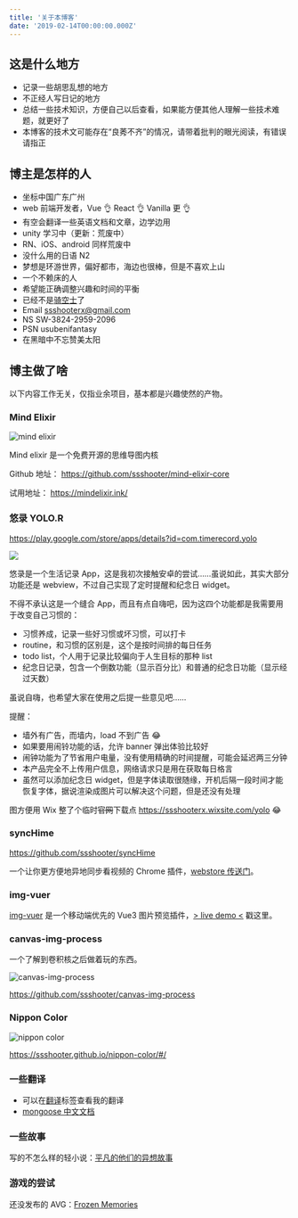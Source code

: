 ```yaml
---
title: '关于本博客'
date: '2019-02-14T00:00:00.000Z'
---
```


## 这是什么地方

- 记录一些胡思乱想的地方
- 不正经人写日记的地方
- 总结一些技术知识，方便自己以后查看，如果能方便其他人理解一些技术难题，就更好了
- 本博客的技术文可能存在“良莠不齐”的情况，请带着批判的眼光阅读，有错误请指正

## 博主是怎样的人

- 坐标中国广东广州
- web 前端开发者，Vue 👌 React 👌 Vanilla 更 👌
- 有空会翻译一些英语文档和文章，边学边用
- unity 学习中（更新：荒废中）
- RN、iOS、android 同样荒废中
- 没什么用的日语 N2
- 梦想是环游世界，偏好都市，海边也很棒，但是不喜欢上山
- 一个不赖床的人
- 希望能正确调整兴趣和时间的平衡
- 已经不是[骑空士](http://game.granbluefantasy.jp/)了
- Email ssshooterx@gmail.com
- NS SW-3824-2959-2096
- PSN usubenifantasy
- 在黑暗中不忘赞美太阳

## 博主做了啥

以下内容工作无关，仅指业余项目，基本都是兴趣使然的产物。

### Mind Elixir

![mind elixir](https://cdn.jsdelivr.net/gh/ssshooter/photoshop/mind-elixir.png)

Mind elixir 是一个免费开源的思维导图内核

Github 地址： https://github.com/ssshooter/mind-elixir-core

试用地址： https://mindelixir.ink/

### 悠录 YOLO.R

https://play.google.com/store/apps/details?id=com.timerecord.yolo

![](https://cdn.jsdelivr.net/gh/ssshooter/photoshop/yolo.skin.jpeg)

悠录是一个生活记录 App，这是我初次接触安卓的尝试……虽说如此，其实大部分功能还是 webview，不过自己实现了定时提醒和纪念日 widget。

不得不承认这是一个缝合 App，而且有点自嗨吧，因为这四个功能都是我需要用于改变自己习惯的：

- 习惯养成，记录一些好习惯或坏习惯，可以打卡
- routine，和习惯的区别是，这个是按时间排的每日任务
- todo list，个人用于记录比较偏向于人生目标的那种 list
- 纪念日记录，包含一个倒数功能（显示百分比）和普通的纪念日功能（显示经过天数）

虽说自嗨，也希望大家在使用之后提一些意见吧……

提醒：

- 墙外有广告，而墙内，load 不到广告 😂
- 如果要用闹铃功能的话，允许 banner 弹出体验比较好
- 闹钟功能为了节省用户电量，没有使用精确的时间提醒，可能会延迟两三分钟
- 本产品完全不上传用户信息，网络请求只是用在获取每日格言
- 虽然可以添加纪念日 widget，但是字体读取很随缘，开机后隔一段时间才能恢复字体，据说渲染成图片可以解决这个问题，但是还没有处理

图方便用 Wix 整了个临时~~官网~~下载点 https://ssshooterx.wixsite.com/yolo 😂

### syncHime

https://github.com/ssshooter/syncHime

一个让你更方便地异地同步看视频的 Chrome 插件，[webstore 传送门](https://chrome.google.com/webstore/detail/synchime/emjmcfhchipmaflddbmkoojhecpfpjmo)。

### img-vuer

[img-vuer](https://github.com/ssshooter/img-vuer) 是一个移动端优先的 Vue3 图片预览插件，[> live demo <](https://ssshooter.github.io/img-vuer/index.html) 戳这里。

### canvas-img-process

一个了解到卷积核之后做着玩的东西。

![canvas-img-process](https://cdn.jsdelivr.net/gh/ssshooter/photoshop/canvas-img-process.png)

https://github.com/ssshooter/canvas-img-process

### Nippon Color

![nippon color](https://cdn.jsdelivr.net/gh/ssshooter/photoshop/nippon-color.png)

https://ssshooter.github.io/nippon-color/#/

### 一些翻译

- 可以在[翻译](/tag/翻译/)标签查看我的翻译
- [mongoose 中文文档](https://github.com/ssshooter/mongoose-doc-cn)

### 一些故事

写的不怎么样的轻小说：[平凡的他们的异想故事](https://book.qidian.com/info/1022500464)

### 游戏的尝试

还没发布的 AVG：[Frozen Memories](https://store.steampowered.com/app/1224840/Frozen_Memories/)
